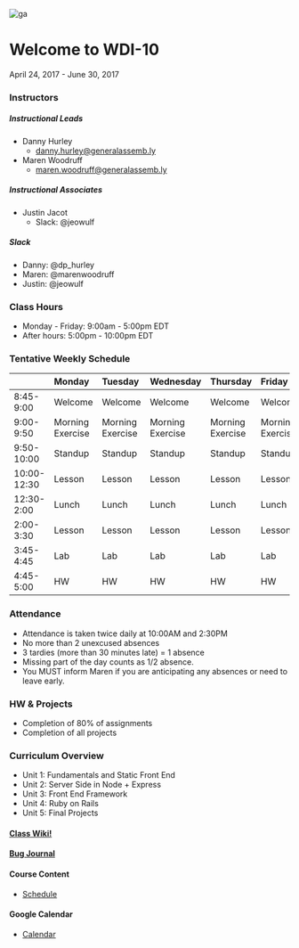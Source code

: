 ![ga](http://mobbook.generalassemb.ly/ga_cog.png)
# Welcome to WDI-10
April 24, 2017 - June 30, 2017


### Instructors
##### Instructional Leads
- Danny Hurley
    - danny.hurley@generalassemb.ly
- Maren Woodruff
    - maren.woodruff@generalassemb.ly

##### Instructional Associates
- Justin Jacot
	- Slack: @jeowulf
  
##### Slack

- Danny: @dp_hurley
- Maren: @marenwoodruff
- Justin: @jeowulf


### Class Hours
- Monday - Friday: 9:00am - 5:00pm EDT
- After hours: 5:00pm - 10:00pm EDT


### Tentative Weekly Schedule

|  | Monday | Tuesday | Wednesday |Thursday |  Friday
| :----- |:----- |:-----   |:----- |:----- |:-----
| 8:45-9:00 | Welcome | Welcome | Welcome | Welcome | Welcome |
| 9:00-9:50 | Morning Exercise | Morning Exercise | Morning Exercise | Morning Exercise| Morning Exercise |
| 9:50-10:00 | Standup | Standup | Standup | Standup | Standup
| 10:00-12:30 | Lesson  | Lesson | Lesson | Lesson | Lesson |
| 12:30-2:00 | Lunch | Lunch | Lunch | Lunch | Lunch |
| 2:00-3:30 | Lesson | Lesson | Lesson | Lesson | Lesson |
| 3:45-4:45| Lab | Lab | Lab | Lab | Lab |
| 4:45-5:00 | HW | HW | HW | HW | HW |


### Attendance
- Attendance is taken twice daily at 10:00AM and 2:30PM
- No more than 2 unexcused absences
- 3 tardies (more than 30 minutes late) = 1 absence
- Missing part of the day counts as 1/2 absence.
- You MUST inform Maren if you are anticipating any absences or need to leave early.


### HW & Projects
- Completion of 80% of assignments
- Completion of all projects


### Curriculum Overview
- Unit 1: Fundamentals and Static Front End
- Unit 2: Server Side in Node + Express
- Unit 3: Front End Framework
- Unit 4: Ruby on Rails
- Unit 5: Final Projects


#### [Class Wiki!](https://github.com/ATL-WDI-Curriculum/atl-wdi-10/wiki)

#### [Bug Journal](https://github.com/ATL-WDI-Curriculum/atl-wdi-10/wiki/Bug-Journal)

#### Course Content

- [Schedule](https://github.com/ATL-WDI-Curriculum/atl-wdi-10/blob/master/schedule.md)

#### Google Calendar

- [Calendar](https://calendar.google.com/calendar/embed?src=26j8bskc5mh5vbfr6fr1bk5qi0%40group.calendar.google.com&ctz=America/New_York)
